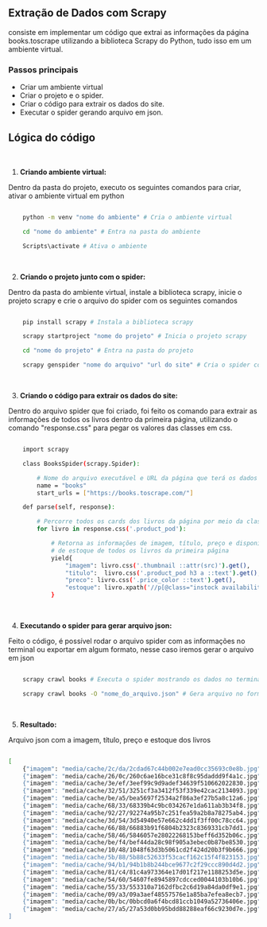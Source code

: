 ## Extração de Dados com Scrapy

consiste em implementar um código que extrai as informações da página books.toscrape utilizando a biblioteca Scrapy do Python, tudo isso em um ambiente virtual.  

### Passos principais
- Criar um ambiente virtual
- Criar o projeto e o spider.  
- Criar o código para extrair os dados do site.
- Executar o spider gerando arquivo em json.   

## Lógica do código

</br>

1. **Criando ambiente virtual:**

Dentro da pasta do projeto, executo os seguintes comandos para criar, ativar o ambiente virtual em python

```bash

    python -m venv "nome do ambiente" # Cria o ambiente virtual

    cd "nome do ambiente" # Entra na pasta do ambiente

    Scripts\activate # Ativa o ambiente

```

</br>

2. **Criando o projeto junto com o spider:**

Dentro da pasta do ambiente virtual, instale a biblioteca scrapy, inicie o projeto scrapy e crie o arquivo do spider com os seguintes comandos

```bash

    pip install scrapy # Instala a biblioteca scrapy

    scrapy startproject "nome do projeto" # Inicia o projeto scrapy

    cd "nome do projeto" # Entra na pasta do projeto

    scrapy genspider "nome do arquivo" "url do site" # Cria o spider com o link do site 

```

</br>

3. **Criando o código para extrair os dados do site:**

Dentro do arquivo spider que foi criado, foi feito os comando para extrair as informações de todos os livros dentro da primeira página, utilizando o comando "response.css" para pegar os valores das classes em css.

```bash

    import scrapy

    class BooksSpider(scrapy.Spider):

        # Nome do arquivo executável e URL da página que terá os dados obtidos
        name = "books"
        start_urls = ["https://books.toscrape.com/"]

    def parse(self, response):

        # Percorre todos os cards dos livros da página por meio da class css
        for livro in response.css('.product_pod'):

            # Retorna as informações de imagem, título, preço e disponibilidade 
            # de estoque de todos os livros da primeira página
            yield{
                "imagem": livro.css('.thumbnail ::attr(src)').get(), 
                "titulo":  livro.css('.product_pod h3 a ::text').get(),
                "preco": livro.css('.price_color ::text').get(),
                "estoque": livro.xpath('//p[@class="instock availability"]/text()[2]').get().strip()
            }

```

</br>

4. **Executando o spider para gerar arquivo json:**

Feito o código, é possível rodar o arquivo spider com as informações no terminal ou exportar em algum formato, nesse caso iremos gerar o arquivo em json

```bash

    scrapy crawl books # Executa o spider mostrando os dados no terminal

    scrapy crawl books -O "nome_do_arquivo.json" # Gera arquivo no formato json

```

</br>

5. **Resultado:**

Arquivo json com a imagem, título, preço e estoque dos livros

```bash

[
    {"imagem": "media/cache/2c/da/2cdad67c44b002e7ead0cc35693c0e8b.jpg", "titulo": "A Light in the ...", "preco": "£51.77", "estoque": "In stock"},
    {"imagem": "media/cache/26/0c/260c6ae16bce31c8f8c95daddd9f4a1c.jpg", "titulo": "Tipping the Velvet", "preco": "£53.74", "estoque": "In stock"},
    {"imagem": "media/cache/3e/ef/3eef99c9d9adef34639f510662022830.jpg", "titulo": "Soumission", "preco": "£50.10", "estoque": "In stock"},
    {"imagem": "media/cache/32/51/3251cf3a3412f53f339e42cac2134093.jpg", "titulo": "Sharp Objects", "preco": "£47.82", "estoque": "In stock"},
    {"imagem": "media/cache/be/a5/bea5697f2534a2f86a3ef27b5a8c12a6.jpg", "titulo": "Sapiens: A Brief History ...", "preco": "£54.23", "estoque": "In stock"},
    {"imagem": "media/cache/68/33/68339b4c9bc034267e1da611ab3b34f8.jpg", "titulo": "The Requiem Red", "preco": "£22.65", "estoque": "In stock"},
    {"imagem": "media/cache/92/27/92274a95b7c251fea59a2b8a78275ab4.jpg", "titulo": "The Dirty Little Secrets ...", "preco": "£33.34", "estoque": "In stock"},
    {"imagem": "media/cache/3d/54/3d54940e57e662c4dd1f3ff00c78cc64.jpg", "titulo": "The Coming Woman: A ...", "preco": "£17.93", "estoque": "In stock"},
    {"imagem": "media/cache/66/88/66883b91f6804b2323c8369331cb7dd1.jpg", "titulo": "The Boys in the ...", "preco": "£22.60", "estoque": "In stock"},
    {"imagem": "media/cache/58/46/5846057e28022268153beff6d352b06c.jpg", "titulo": "The Black Maria", "preco": "£52.15", "estoque": "In stock"},
    {"imagem": "media/cache/be/f4/bef44da28c98f905a3ebec0b87be8530.jpg", "titulo": "Starving Hearts (Triangular Trade ...", "preco": "£13.99", "estoque": "In stock"},
    {"imagem": "media/cache/10/48/1048f63d3b5061cd2f424d20b3f9b666.jpg", "titulo": "Shakespeare's Sonnets", "preco": "£20.66", "estoque": "In stock"},
    {"imagem": "media/cache/5b/88/5b88c52633f53cacf162c15f4f823153.jpg", "titulo": "Set Me Free", "preco": "£17.46", "estoque": "In stock"},
    {"imagem": "media/cache/94/b1/94b1b8b244bce9677c2f29ccc890d4d2.jpg", "titulo": "Scott Pilgrim's Precious Little ...", "preco": "£52.29", "estoque": "In stock"},
    {"imagem": "media/cache/81/c4/81c4a973364e17d01f217e1188253d5e.jpg", "titulo": "Rip it Up and ...", "preco": "£35.02", "estoque": "In stock"},
    {"imagem": "media/cache/54/60/54607fe8945897cdcced0044103b10b6.jpg", "titulo": "Our Band Could Be ...", "preco": "£57.25", "estoque": "In stock"},
    {"imagem": "media/cache/55/33/553310a7162dfbc2c6d19a84da0df9e1.jpg", "titulo": "Olio", "preco": "£23.88", "estoque": "In stock"},
    {"imagem": "media/cache/09/a3/09a3aef48557576e1a85ba7efea8ecb7.jpg", "titulo": "Mesaerion: The Best Science ...", "preco": "£37.59", "estoque": "In stock"},
    {"imagem": "media/cache/0b/bc/0bbcd0a6f4bcd81ccb1049a52736406e.jpg", "titulo": "Libertarianism for Beginners", "preco": "£51.33", "estoque": "In stock"},
    {"imagem": "media/cache/27/a5/27a53d0bb95bdd88288eaf66c9230d7e.jpg", "titulo": "It's Only the Himalayas", "preco": "£45.17", "estoque": "In stock"}
]

```
